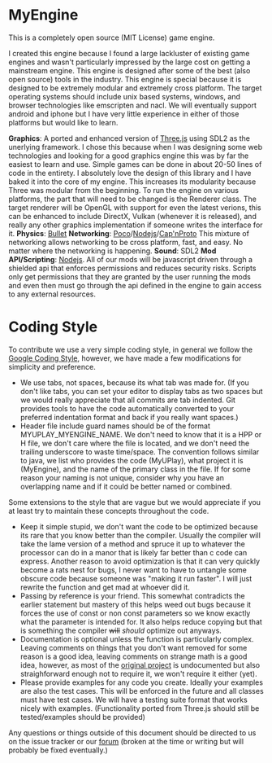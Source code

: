 MyEngine
========

This is a completely open source (MIT License) game engine.

I created this engine because I found a large lackluster of existing game engines and wasn't particularly impressed by the large cost on getting a mainstream engine. This engine is designed after some of the best (also open source) tools in the industry. This engine is special because it is designed to be extremely modular and extremely cross platform. The target operating systems should include unix based systems, windows, and browser technologies like emscripten and nacl. We will eventually support android and iphone but I have very little experience in either of those platforms but would like to learn.

__Graphics__: A ported and enhanced version of [Three.js](http://threejs.org/) using SDL2 as the unerlying framework. I chose this because when I was designing some web technologies and looking for a good graphics engine this was by far the easiest to learn and use. Simple games can be done in about 20-50 lines of code in the entirety. I absolutely love the design of this library and I have baked it into the core of my engine. This increases its modularity because Three was modular from the beginning. To run the engine on various platforms, the part that will need to be changed is the Renderer class. The target renderer will be OpenGL with support for even the latest verions, this can be enhanced to include DirectX, Vulkan (whenever it is released), and really any other graphics implementation if someone writes the interface for it.
__Physics__: [Bullet](http://bulletphysics.org/wordpress/)
__Networking__: [Poco](http://pocoproject.org/)/[Nodejs](https://nodejs.org/en/)/[Cap'nProto](https://capnproto.org/) This mixture of networking allows networking to be cross platform, fast, and easy. No matter where the networking is happening.
__Sound__: SDL2
__Mod API/Scripting__: [Nodejs](https://nodejs.org/en/). All of our mods will be javascript driven through a shielded api that enforces permissions and reduces security risks. Scripts only get permissions that they are granted by the user running the mods and even then must go through the api defined in the engine to gain access to any external resources.


Coding Style
============

To contribute we use a very simple coding style, in general we follow the [Google Coding Style](http://google-styleguide.googlecode.com/svn/trunk/cppguide.html), however, we have made a few modifications for simplicity and preference.

* We use tabs, not spaces, because its what tab was made for. (If you don't like tabs, you can set your editor to display tabs as two spaces but we would really appreciate that all commits are tab indented. Git provides tools to have the code automatically converted to your preferred indentation format and back if you really want spaces.)
* Header file include guard names should be of the format MYUPLAY_MYENGINE_NAME. We don't need to know that it is a HPP or H file, we don't care where the file is located, and we don't need the trailing underscore to waste time/space. The convention follows similar to java, we list who provides the code (MyUPlay), what project it is (MyEngine), and the name of the primary class in the file. If for some reason your naming is not unique, consider why you have an overlapping name and if it could be better named or combined.

Some extensions to the style that are vague but we would appreciate if you at least try to maintain these concepts throughout the code.

* Keep it simple stupid, we don't want the code to be optimized because its rare that you know better than the compiler. Usually the compiler will take the lame version of a method and spruce it up to whatever the processor can do in a manor that is likely far better than c code can express. Another reason to avoid optimization is that it can very quickly become a rats nest for bugs, I never want to have to untangle some obscure code because someone was "making it run faster". I will just rewrite the function and get mad at whoever did it.
* Passing by reference is your friend. This somewhat contradicts the earlier statement but mastery of this helps weed out bugs because it forces the use of const or non const parameters so we know exactly what the parameter is intended for. It also helps reduce copying but that is something the compiler ~~will~~ *should* optimize out anyways.
* Documentation is optional unless the function is particularly complex. Leaving comments on things that you don't want removed for some reason is a good idea, leaving comments on strange math is a good idea, however, as most of the [original project](https://github.com/mrdoob/three.js) is undocumented but also straighforward enough not to require it, we won't require it either (yet).
* Please provide examples for any code you create. Ideally your examples are also the test cases. This will be enforced in the future and all classes must have test cases. We will have a testing suite format that works nicely with examples. (Functionality ported from Three.js should still be tested/examples should be provided)

Any questions or things outside of this document should be directed to us on the issue tracker or our [forum](https://forum.myuplay.com/) (broken at the time or writing but will probably be fixed eventually.)

